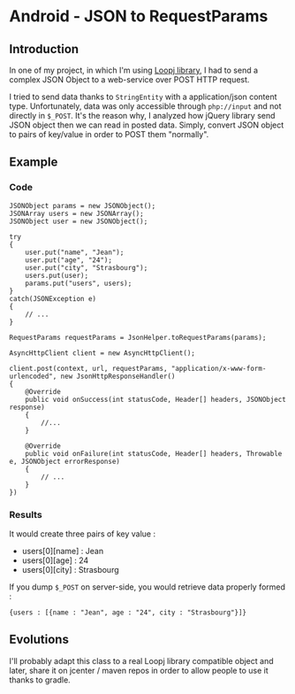 # Android - JSON to RequestParams

## Introduction

In one of my project, in which I'm using [Loopj library](http://loopj.com/android-async-http/), I had to send a complex JSON Object to a web-service over POST HTTP request.

I tried to send data thanks to `StringEntity` with a application/json content type. Unfortunately, data was only accessible through `php://input` and not directly in `$_POST`. It's the reason why, I analyzed how jQuery library send JSON object then we can read in posted data. Simply, convert JSON object to pairs of key/value in order to POST them "normally".

## Example

### Code

    JSONObject params = new JSONObject();
    JSONArray users = new JSONArray();
    JSONObject user = new JSONObject();

    try
    {
        user.put("name", "Jean");
        user.put("age", "24");
        user.put("city", "Strasbourg");
        users.put(user);
        params.put("users", users);
    }
    catch(JSONException e)
    {
        // ...
    }

    RequestParams requestParams = JsonHelper.toRequestParams(params);

    AsyncHttpClient client = new AsyncHttpClient();

    client.post(context, url, requestParams, "application/x-www-form-urlencoded", new JsonHttpResponseHandler()
    {
        @Override
        public void onSuccess(int statusCode, Header[] headers, JSONObject response)
        {
            //...       
        }

        @Override
        public void onFailure(int statusCode, Header[] headers, Throwable e, JSONObject errorResponse)
        {
            // ...
        }
    })

### Results

It would create three pairs of key value :

- users[0][name] : Jean
- users[0][age] : 24
- users[0][city] : Strasbourg

If you dump `$_POST` on server-side, you would retrieve data properly formed :

    {users : [{name : "Jean", age : "24", city : "Strasbourg"}]}

## Evolutions

I'll probably adapt this class to a real Loopj library compatible object and later, share it on jcenter / maven repos in order to allow people to use it thanks to gradle.
